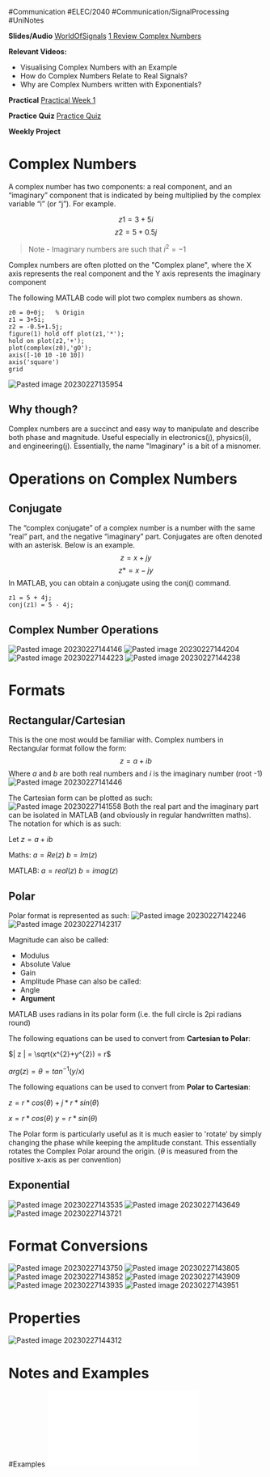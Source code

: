 #Communication  #ELEC/2040 #Communication/SignalProcessing #UniNotes

**Slides/Audio**
[WorldOfSignals](Attachments/WorldOfSignals.pptx)
[1 Review Complex Numbers](Attachments/1%20Review%20Complex%20Numbers.pdf)

**Relevant Videos:**
- Visualising Complex Numbers with an Example
- How do Complex Numbers Relate to Real Signals?
- Why are Complex Numbers written with Exponentials?

**Practical**
[Practical Week 1](Attachments/Practical%20Week%201.pdf)

**Practice Quiz**
[Practice Quiz](Attachments/Practice%20Quiz.docx)

**Weekly Project**

# Complex Numbers
A complex number has two components: a real component, and an “imaginary” component that is indicated by being multiplied by the complex variable “i” (or “j”). For example.

$$ z1 = 3 + 5i$$
$$z2 = 5 + 0.5j$$
> Note - Imaginary numbers are such that  $i^{2}= -1$

Complex numbers are often plotted on the "Complex plane", where the X axis represents the real component and the Y axis represents the imaginary component

The following MATLAB code will plot two complex numbers as shown.
```
z0 = 0+0j;   % Origin
z1 = 3+5i;
z2 = -0.5+1.5j;
figure(1) hold off plot(z1,'*');
hold on plot(z2,'+');
plot(complex(z0),'gO');
axis([-10 10 -10 10]) 
axis('square') 
grid
```

![Pasted image 20230227135954](Attachments/Pasted%20image%2020230227135954.png)

## Why though?
Complex numbers are a succinct and easy way to manipulate and describe both phase and magnitude. Useful especially in electronics(j), physics(i), and engineering(j). Essentially, the name "Imaginary" is a bit of a misnomer.

# Operations on Complex Numbers
## Conjugate

The “complex conjugate” of a complex number is a number with the same “real” part, and the negative “imaginary” part. Conjugates are often denoted with an asterisk. Below is an example.
$$z = x + jy$$
$$z* = x-jy$$
In MATLAB, you can obtain a conjugate using the conj() command.

```
z1 = 5 + 4j;
conj(z1) = 5 - 4j;
```

## Complex Number Operations
![Pasted image 20230227144146](Attachments/Pasted%20image%2020230227144146.png)
![Pasted image 20230227144204](Attachments/Pasted%20image%2020230227144204.png)
![Pasted image 20230227144223](Attachments/Pasted%20image%2020230227144223.png)
![Pasted image 20230227144238](Attachments/Pasted%20image%2020230227144238.png)

# Formats
## Rectangular/Cartesian
This is the one most would be familiar with. Complex numbers in Rectangular format follow the form:
$$ z = a + ib$$
Where *a* and *b* are both real numbers and *i* is the imaginary number (root -1)
![Pasted image 20230227141446](Attachments/Pasted%20image%2020230227141446.png)

The Cartesian form can be plotted as such:
![Pasted image 20230227141558](Attachments/Pasted%20image%2020230227141558.png)
Both the real part and the imaginary part can be isolated in MATLAB (and obviously in regular handwritten maths). The notation for which is as such:

Let $z = a + ib$

Maths:
$a = Re(z)$
$b = Im(z)$

MATLAB:
$a = real(z)$
$b = imag(z)$

## Polar
Polar format is represented as such:
![Pasted image 20230227142246](Attachments/Pasted%20image%2020230227142246.png)
![Pasted image 20230227142317](Attachments/Pasted%20image%2020230227142317.png)

Magnitude can also be called:
- Modulus
- Absolute Value
- Gain
- Amplitude
Phase can also be called:
- Angle
- **Argument**

MATLAB uses radians in its polar form (i.e. the full circle is 2pi radians round)

The following equations can be used to convert from **Cartesian to Polar**:

$| z | = \sqrt(x^{2}+y^{2}) = r$

$arg(z) = \theta = tan^{-1}(y/x)$

The following equations can be used to convert from **Polar to Cartesian**:

$z = r*cos(\theta) + j*r*sin(\theta)$

$x = r*cos(\theta)$
$y = r*sin(\theta)$

The Polar form is particularly useful as it is much easier to 'rotate' by simply changing the phase while keeping the amplitude constant. This essentially rotates the Complex Polar around the origin. ($\theta$ is measured from the positive x-axis as per convention)



## Exponential
![Pasted image 20230227143535](Attachments/Pasted%20image%2020230227143535.png)
![Pasted image 20230227143649](Attachments/Pasted%20image%2020230227143649.png)
![Pasted image 20230227143721](Attachments/Pasted%20image%2020230227143721.png)

# Format Conversions
![Pasted image 20230227143750](Attachments/Pasted%20image%2020230227143750.png)
![Pasted image 20230227143805](Attachments/Pasted%20image%2020230227143805.png)
![Pasted image 20230227143852](Attachments/Pasted%20image%2020230227143852.png)
![Pasted image 20230227143909](Attachments/Pasted%20image%2020230227143909.png)
![Pasted image 20230227143935](Attachments/Pasted%20image%2020230227143935.png)
![Pasted image 20230227143951](Attachments/Pasted%20image%2020230227143951.png)

# Properties
![Pasted image 20230227144312](Attachments/Pasted%20image%2020230227144312.png)

# Notes and Examples
#Examples 
![Practice Quiz](Attachments/Practice%20Quiz.pdf)